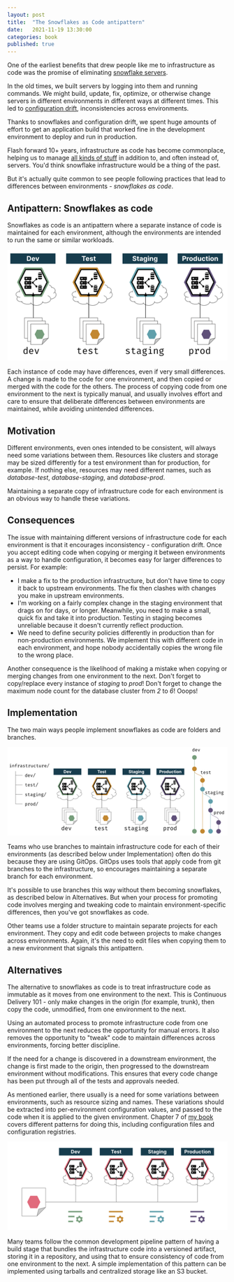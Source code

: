 ```yaml
---
layout: post
title:  "The Snowflakes as Code antipattern"
date:   2021-11-19 13:30:00
categories: book
published: true
---
```


One of the earliest benefits that drew people like me to infrastructure as code was the promise of eliminating [snowflake servers](https://martinfowler.com/bliki/SnowflakeServer.html).

In the old times, we built servers by logging into them and running commands. We might build, update, fix, optimize, or otherwise change servers in different environments in different ways at different times. This led to [configuration drift](http://kief.com/configuration-drift.html), inconsistencies across environments.

Thanks to snowflakes and configuration drift, we spent huge amounts of effort to get an application build that worked fine in the development environment to deploy and run in production.

Flash forward 10+ years, infrastructure as code has become commonplace, helping us to manage [all kinds of stuff](https://infrastructure-as-code.com/book/2018/03/28/defining-stacks.html) in addition to, and often instead of, servers. You'd think snowflake infrastructure would be a thing of the past.

But it's actually quite common to see people following practices that lead to differences between environments - _snowflakes as code_.


## Antipattern: Snowflakes as code

Snowflakes as code is an antipattern where a separate instance of code is maintained for each environment, although the environments are intended to run the same or similar workloads.


![Multiple environments, each with its own set of code](/images/snowflakes-as-code.png)


Each instance of code may have differences, even if very small differences. A change is made to the code for one environment, and then copied or merged with the code for the others. The process of copying code from one environment to the next is typically manual, and usually involves effort and care to ensure that deliberate differences between environments are maintained, while avoiding unintended differences.


## Motivation

Different environments, even ones intended to be consistent, will always need some variations between them. Resources like clusters and storage may be sized differently for a test environment than for production, for example. If nothing else, resources may need different names, such as _database-test_, _database-staging_, and _database-prod_.

Maintaining a separate copy of infrastructure code for each environment is an obvious way to handle these variations.


## Consequences

The issue with maintaining different versions of infrastructure code for each environment is that it encourages inconsistency - configuration drift. Once you accept editing code when copying or merging it between environments as a way to handle configuration, it becomes easy for larger differences to persist. For example:

* I make a fix to the production infrastructure, but don't have time to copy it back to upstream environments. The fix then clashes with changes you make in upstream environments.
* I'm working on a fairly complex change in the staging environment that drags on for days, or longer. Meanwhile, you need to make a small, quick fix and take it into production. Testing in staging becomes unreliable because it doesn't currently reflect production.
* We need to define security policies differently in production than for non-production environments. We implement this with different code in each environment, and hope nobody accidentally copies the wrong file to the wrong place.

Another consequence is the likelihood of making a mistake when copying or merging changes from one environment to the next. Don't forget to copy/replace every instance of *staging* to *prod*! Don't forget to change the maximum node count for the database cluster from *2* to *6*! Ooops!


## Implementation

The two main ways people implement snowflakes as code are folders and branches.


![Environment folders and environment branches](/images/snowflakes-folders-branches.png)


Teams who use branches to maintain infrastructure code for each of their environments (as described below under Implementation) often do this because they are using GitOps. GitOps uses tools that apply code from git branches to the infrastructure, so encourages maintaining a separate branch for each environment.

It's possible to use branches this way without them becoming snowflakes, as described below in Alternatives. But when your process for promoting code involves merging and tweaking code to maintain environment-specific differences, then you've got snowflakes as code.

Other teams use a folder structure to maintain separate projects for each environment. They copy and edit code between projects to make changes across environments. Again, it's the need to edit files when copying them to a new environment that signals this antipattern.


## Alternatives

The alternative to snowflakes as code is to treat infrastructure code as immutable as it moves from one environment to the next. This is Continuous Delivery 101 - only make changes in the origin (for example, trunk), then copy the code, unmodified, from one environment to the next.

Using an automated process to promote infrastructure code from one environment to the next reduces the opportunity for manual errors. It also removes the opportunity to "tweak" code to maintain differences across environments, forcing better discipline.

If the need for a change is discovered in a downstream environment, the change is first made to the origin, then progressed to the downstream environment without modifications. This ensures that every code change has been put through all of the tests and approvals needed.

As mentioned earlier, there usually is a need for some variations between environments, such as resource sizing and names. These variations should be extracted into per-environment configuration values, and passed to the code when it is applied to the given environment. Chapter 7 of [my book](/book/) covers different patterns for doing this, including configuration files and configuration registries.


![Separating infrastructure code and per-environment configuration](/images/non-snowflake-configuration.png)


Many teams follow the common development pipeline pattern of having a build stage that bundles the infrastructure code into a versioned artifact, storing it in a repository, and using that to ensure consistency of code from one environment to the next. A simple implementation of this pattern can be implemented using tarballs and centralized storage like an S3 bucket.

